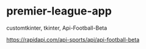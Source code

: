 # premier-league-app
customtkinter, tkinter, Api-Football-Beta

https://rapidapi.com/api-sports/api/api-football-beta
